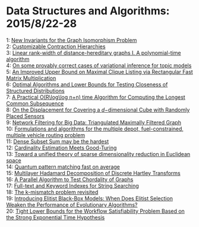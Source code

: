 # Data Structures and Algorithms: 2015/8/22-28  
1: [New Invariants for the Graph Isomorphism Problem](https://doi.org/10.48550/arXiv.1212.3055)  
2: [Customizable Contraction Hierarchies](https://doi.org/10.48550/arXiv.1402.0402)  
3: [Linear rank-width of distance-hereditary graphs I. A polynomial-time  algorithm](https://doi.org/10.48550/arXiv.1403.1081)  
4: [On some provably correct cases of variational inference for topic models](https://doi.org/10.48550/arXiv.1503.06567)  
5: [An Improved Upper Bound on Maximal Clique Listing via Rectangular Fast  Matrix Multiplication](https://doi.org/10.48550/arXiv.1506.01082)  
6: [Optimal Algorithms and Lower Bounds for Testing Closeness of Structured  Distributions](https://doi.org/10.48550/arXiv.1508.05538)  
7: [A Practical O(R\log\log n+n) time Algorithm for Computing the Longest  Common Subsequence](https://doi.org/10.48550/arXiv.1508.05553)  
8: [On the Displacement for Covering a $d-$dimensional Cube with Randomly  Placed Sensors](https://doi.org/10.48550/arXiv.1508.05786)  
9: [Network Filtering for Big Data: Triangulated Maximally Filtered Graph](https://doi.org/10.48550/arXiv.1505.02445)  
10: [Formulations and algorithms for the multiple depot, fuel-constrained,  multiple vehicle routing problem](https://doi.org/10.48550/arXiv.1508.05968)  
11: [Dense Subset Sum may be the hardest](https://doi.org/10.48550/arXiv.1508.06019)  
12: [Cardinality Estimation Meets Good-Turing](https://doi.org/10.48550/arXiv.1508.06216)  
13: [Toward a unified theory of sparse dimensionality reduction in Euclidean  space](https://doi.org/10.48550/arXiv.1311.2542)  
14: [Quantum pattern matching fast on average](https://doi.org/10.48550/arXiv.1408.1816)  
15: [Multilayer Hadamard Decomposition of Discrete Hartley Transforms](https://doi.org/10.48550/arXiv.1502.02168)  
16: [A Parallel Algorithm to Test Chordality of Graphs](https://doi.org/10.48550/arXiv.1508.06329)  
17: [Full-text and Keyword Indexes for String Searching](https://doi.org/10.48550/arXiv.1508.06610)  
18: [The k-mismatch problem revisited](https://doi.org/10.48550/arXiv.1508.00731)  
19: [Introducing Elitist Black-Box Models: When Does Elitist Selection Weaken  the Performance of Evolutionary Algorithms?](https://doi.org/10.48550/arXiv.1508.06802)  
20: [Tight Lower Bounds for the Workflow Satisfiability Problem Based on the  Strong Exponential Time Hypothesis](https://doi.org/10.48550/arXiv.1508.06829)  
